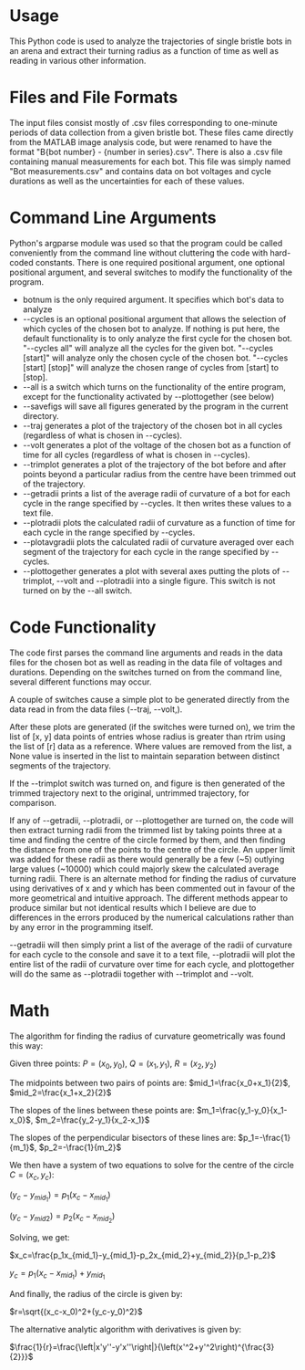 # Usage
This Python code is used to analyze the trajectories of single bristle bots in an arena and extract their turning radius as a function of time as well as reading in various other information.

# Files and File Formats
The input files consist mostly of .csv files corresponding to one-minute periods of data collection from a given bristle bot. These files came directly from the MATLAB image analysis code, but were renamed to have the format "B{bot number} - {number in series}.csv". There is also a .csv file containing manual measurements for each bot. This file was simply named "Bot measurements.csv" and contains data on bot voltages and cycle durations as well as the uncertainties for each of these values.

# Command Line Arguments
Python's argparse module was used so that the program could be called conveniently from the command line without cluttering the code with hard-coded constants. There is one required positional argument, one optional positional argument, and several switches to modify the functionality of the program.

- botnum is the only required argument. It specifies which bot's data to analyze
- --cycles is an optional positional argument that allows the selection of which cycles of the chosen bot to analyze. If nothing is put here, the default functionality is to only analyze the first cycle for the chosen bot. "--cycles all" will analyze all the cycles for the given bot. "--cycles [start]" will analyze only the chosen cycle of the chosen bot. "--cycles [start] [stop]" will analyze the chosen range of cycles from [start] to [stop].
- --all is a switch which turns on the functionality of the entire program, except for the functionality activated by --plottogether (see below)
- --savefigs will save all figures generated by the program in the current directory.
- --traj generates a plot of the trajectory of the chosen bot in all cycles (regardless of what is chosen in --cycles).
- --volt generates a plot of the voltage of the chosen bot as a function of time for all cycles (regardless of what is chosen in --cycles).
- --trimplot generates a plot of the trajectory of the bot before and after points beyond a particular radius from the centre have been trimmed out of the trajectory.
- --getradii prints a list of the average radii of curvature of a bot for each cycle in the range specified by --cycles. It then writes these values to a text file.
- --plotradii plots the calculated radii of curvature as a function of time for each cycle in the range specified by --cycles.
- --plotavgradii plots the calculated radii of curvature averaged over each segment of the trajectory for each cycle in the range specified by --cycles.
- --plottogether generates a plot with several axes putting the plots of --trimplot, --volt and --plotradii into a single figure. This switch is not turned on by the --all switch.

# Code Functionality
The code first parses the command line arguments and reads in the data files for the chosen bot as well as reading in the data file of voltages and durations. Depending on the switches turned on from the command line, several different functions may occur.

A couple of switches cause a simple plot to be generated directly from the data read in from the data files (--traj, --volt,).

After these plots are generated (if the switches were turned on), we trim the list of [x, y] data points of entries whose radius is greater than rtrim using the list of [r] data as a reference. Where values are removed from the list, a None value is inserted in the list to maintain separation between distinct segments of the trajectory.

If the --trimplot switch was turned on, and figure is then generated of the trimmed trajectory next to the original, untrimmed trajectory, for comparison.

If any of --getradii, --plotradii, or --plottogether are turned on, the code will then extract turning radii from the trimmed list by taking points three at a time and finding the centre of the circle formed by them, and then finding the distance from one of the points to the centre of the circle. An upper limit was added for these radii as there would generally be a few (~5) outlying large values (~10000) which could majorly skew the calculated average turning radii. There is an alternate method for finding the radius of curvature using derivatives of x and y which has been commented out in favour of the more geometrical and intuitive approach. The different methods appear to produce similar but not identical results which I believe are due to differences in the errors produced by the numerical calculations rather than by any error in the programming itself.

--getradii will then simply print a list of the average of the radii of curvature for each cycle to the console and save it to a text file, --plotradii will plot the entire list of the radii of curvature over time for each cycle, and plottogether will do the same as --plotradii together with --trimplot and --volt.

# Math
The algorithm for finding the radius of curvature geometrically was found this way:

Given three points: $P=(x_0,y_0)$, $Q=(x_1,y_1)$, $R=(x_2,y_2)$

The midpoints between two pairs of points are: $mid_1=\frac{x_0+x_1}{2}$, $mid_2=\frac{x_1+x_2}{2}$

The slopes of the lines between these points are: $m_1=\frac{y_1-y_0}{x_1-x_0}$, $m_2=\frac{y_2-y_1}{x_2-x_1}$

The slopes of the perpendicular bisectors of these lines are: $p_1=-\frac{1}{m_1}$, $p_2=-\frac{1}{m_2}$

We then have a system of two equations to solve for the centre of the circle $C=(x_c,y_c)$:

$(y_c-y_{mid_1})=p_1(x_c-x_{mid_1})$

$(y_c-y_{mid{2}})=p_2(x_c-x_{mid_2})$

Solving, we get:

$x_c=\frac{p_1x_{mid_1}-y_{mid_1}-p_2x_{mid_2}+y_{mid_2}}{p_1-p_2}$

$y_c=p_1(x_c-x_{mid_1})+y_{mid_1}$

And finally, the radius of the circle is given by:

$r=\sqrt{(x_c-x_0)^2+(y_c-y_0)^2}$

The alternative analytic algorithm with derivatives is given by:

$\frac{1}{r}=\frac{\left|x'y''-y'x''\right|}{\left(x'^2+y'^2\right)^{\frac{3}{2}}}$